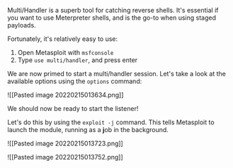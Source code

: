 Multi/Handler is a superb tool for catching reverse shells. It's essential if you want to use Meterpreter shells, and is the go-to when using staged payloads.

Fortunately, it's relatively easy to use:

1.  Open Metasploit with `msfconsole`
2.  Type `use multi/handler`, and press enter

We are now primed to start a multi/handler session. Let's take a look at the available options using the `options` command:

![[Pasted image 20220215013634.png]]

We should now be ready to start the listener!

Let's do this by using the `exploit -j` command. This tells Metasploit to launch the module, running as a **j**ob in the background.


![[Pasted image 20220215013723.png]]

![[Pasted image 20220215013752.png]]
